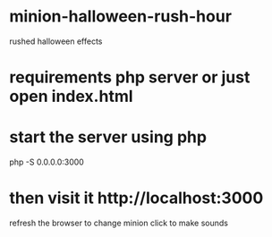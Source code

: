 # minion-halloween-rush-hour
rushed halloween effects

# requirements php server or just open index.html

# start the server using php
php -S 0.0.0.0:3000

# then visit it http://localhost:3000
refresh the browser to change minion
click to make sounds